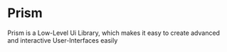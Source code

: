 # Prism
Prism is a Low-Level Ui Library, which makes it easy to create advanced and interactive User-Interfaces easily
